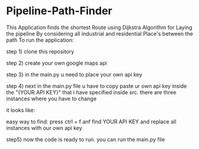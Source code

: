 # Pipeline-Path-Finder
This Application finds the shortest Route using Dijkstra Algorithm for Laying the pipeline By considering all industrial and residential Place's between the path
To run the application:

step 1) clone this repository

step 2) create your own google maps api

step 3) in the main.py u need to place your own api key

step 4) next in the main.py file u have to copy paste ur own api key inside the "{YOUR API KEY}" that i have specified inside src. there are three instances where you have to change

it looks like:


easy way to find: press ctrl + f anf find YOUR API KEY and replace all instances with our own api key

step5) now the code is ready to run. you can run the main.py file

